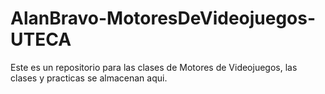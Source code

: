 # AlanBravo-MotoresDeVideojuegos-UTECA
Este es un repositorio para las clases de Motores de Videojuegos, las clases y practicas se almacenan aqui.
